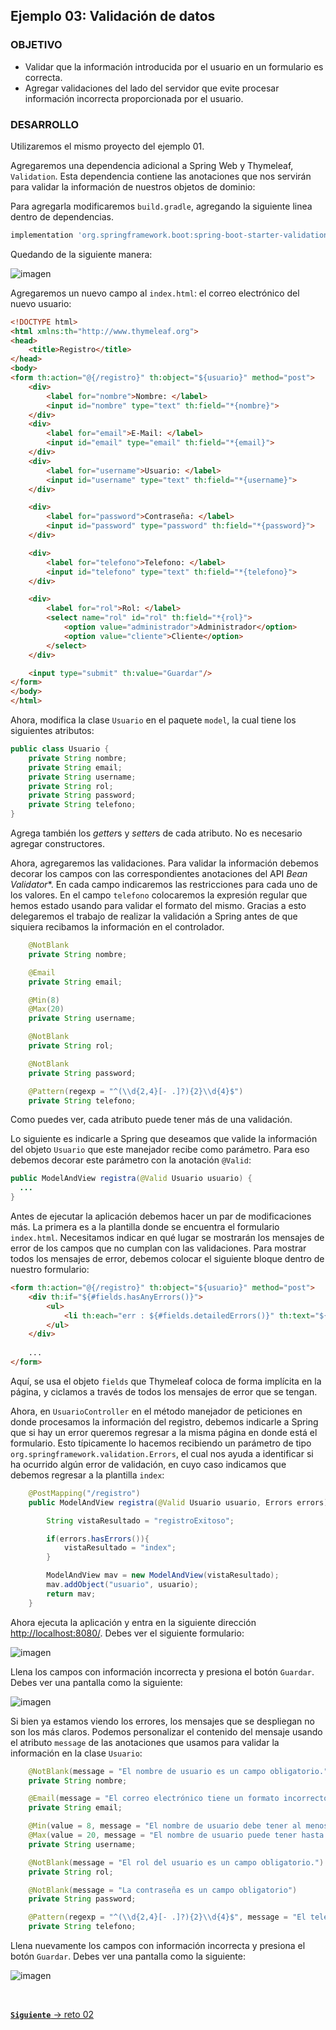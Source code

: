## Ejemplo 03: Validación de datos

### OBJETIVO

- Validar que la información introducida por el usuario en un formulario es correcta.
- Agregar validaciones del lado del servidor que evite procesar información incorrecta proporcionada por el usuario.


### DESARROLLO

Utilizaremos el mismo proyecto del ejemplo 01.

Agregaremos una dependencia adicional a Spring Web y Thymeleaf, `Validation`. Esta dependencia contiene las anotaciones que nos servirán para validar la información de nuestros objetos de dominio:

Para agregarla modificaremos `build.gradle`, agregando la siguiente linea dentro de dependencias.

```groovy
implementation 'org.springframework.boot:spring-boot-starter-validation'
```

Quedando de la siguiente manera:

![imagen](img/02.png)

Agregaremos un nuevo campo al `index.html`: el correo electrónico del nuevo usuario:

```html
<!DOCTYPE html>
<html xmlns:th="http://www.thymeleaf.org">
<head>
    <title>Registro</title>
</head>
<body>
<form th:action="@{/registro}" th:object="${usuario}" method="post">
    <div>
        <label for="nombre">Nombre: </label>
        <input id="nombre" type="text" th:field="*{nombre}">
    </div>
    <div>
        <label for="email">E-Mail: </label>
        <input id="email" type="email" th:field="*{email}">
    </div>
    <div>
        <label for="username">Usuario: </label>
        <input id="username" type="text" th:field="*{username}">
    </div>

    <div>
        <label for="password">Contraseña: </label>
        <input id="password" type="password" th:field="*{password}">
    </div>

    <div>
        <label for="telefono">Telefono: </label>
        <input id="telefono" type="text" th:field="*{telefono}">
    </div>

    <div>
        <label for="rol">Rol: </label>
        <select name="rol" id="rol" th:field="*{rol}">
            <option value="administrador">Administrador</option>
            <option value="cliente">Cliente</option>
        </select>
    </div>

    <input type="submit" th:value="Guardar"/>
</form>
</body>
</html>
```

Ahora, modifica la clase `Usuario` en el paquete `model`, la cual tiene los siguientes atributos:

```java
public class Usuario {
    private String nombre;
    private String email;
    private String username;
    private String rol;
    private String password;
    private String telefono;
}    
```

Agrega también los *getter*s y *setter*s de cada atributo. No es necesario agregar constructores.

Ahora, agregaremos las validaciones. Para validar la información debemos decorar los campos con las correspondientes anotaciones del API *Bean Validator**. En cada campo indicaremos las restricciones para cada uno de los valores. En el campo `telefono` colocaremos la expresión regular que hemos estado usando para validar el formato del mismo. Gracias a esto delegaremos el trabajo de realizar la validación a Spring antes de que siquiera recibamos la información en el controlador.

```java
    @NotBlank
    private String nombre;

    @Email
    private String email;

    @Min(8)
    @Max(20)
    private String username;

    @NotBlank
    private String rol;

    @NotBlank
    private String password;

    @Pattern(regexp = "^(\\d{2,4}[- .]?){2}\\d{4}$")
    private String telefono;
```

Como puedes ver, cada atributo puede tener más de una validación.

Lo siguiente es indicarle a Spring que deseamos que valide la información del objeto `Usuario` que este manejador recibe como parámetro. Para eso debemos decorar este parámetro con la anotación `@Valid`:

```java
public ModelAndView registra(@Valid Usuario usuario) {
  ...
}
```

Antes de ejecutar la aplicación debemos hacer un par de modificaciones más. La primera es a la plantilla donde se encuentra el formulario `index.html`. Necesitamos indicar en qué lugar se mostrarán los mensajes de error de los campos que no cumplan con las validaciones. Para mostrar todos los mensajes de error, debemos colocar el siguiente bloque dentro de nuestro formulario:

```html
<form th:action="@{/registro}" th:object="${usuario}" method="post">
    <div th:if="${#fields.hasAnyErrors()}">
        <ul>
            <li th:each="err : ${#fields.detailedErrors()}" th:text="${err.getFieldName() + err.getMessage() }"/>
        </ul>
    </div>
    
    ...
</form>    
```

Aquí, se usa el objeto `fields` que Thymeleaf coloca de forma implícita en la página, y ciclamos a través de todos los mensajes de error que se tengan. 

Ahora, en `UsuarioController` en el método manejador de peticiones en donde procesamos la información del registro, debemos indicarle a Spring que si hay un error queremos regresar a la misma página en donde está el formulario. Esto típicamente lo hacemos recibiendo un parámetro de tipo `org.springframework.validation.Errors`, el cual nos ayuda a identificar si ha ocurrido algún error de validación, en cuyo caso indicamos que debemos regresar a la plantilla `index`:

```java
    @PostMapping("/registro")
    public ModelAndView registra(@Valid Usuario usuario, Errors errors) {

        String vistaResultado = "registroExitoso";

        if(errors.hasErrors()){
            vistaResultado = "index";
        }

        ModelAndView mav = new ModelAndView(vistaResultado);
        mav.addObject("usuario", usuario);
        return mav;
    }
```

Ahora ejecuta la aplicación y entra en la siguiente dirección [http://localhost:8080/](http://localhost:8080/). Debes ver el siguiente formulario:


![imagen](img/img_03.png)

Llena los campos con información incorrecta y presiona el botón `Guardar`. Debes ver una pantalla como la siguiente:

![imagen](img/img_04.png)

Si bien ya estamos viendo los errores, los mensajes que se despliegan no son los más claros. Podemos personalizar el contenido del mensaje usando el atributo `message` de las anotaciones que usamos para validar la información en la clase `Usuario`:

```java
    @NotBlank(message = "El nombre de usuario es un campo obligatorio.")
    private String nombre;

    @Email(message = "El correo electrónico tiene un formato incorrecto.")
    private String email;

    @Min(value = 8, message = "El nombre de usuario debe tener al menos 8 caracteres.")
    @Max(value = 20, message = "El nombre de usuario puede tener hasta 20 caracteres.")
    private String username;

    @NotBlank(message = "El rol del usuario es un campo obligatorio.")
    private String rol;

    @NotBlank(message = "La contraseña es un campo obligatorio")
    private String password;

    @Pattern(regexp = "^(\\d{2,4}[- .]?){2}\\d{4}$", message = "El teléfono debe tener un formato de ##-####-####")
    private String telefono;
```

Llena nuevamente los campos con información incorrecta y presiona el botón `Guardar`. Debes ver una pantalla como la siguiente:

![imagen](img/img_05.png)


<br>

[**`Siguiente`** -> reto 02](../Reto-02/)